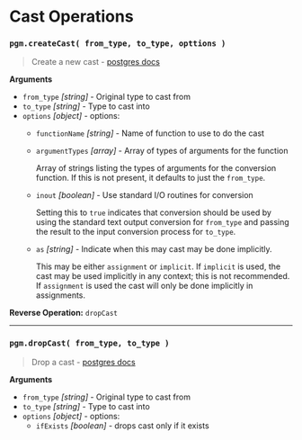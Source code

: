 # Cast Operations

### `pgm.createCast( from_type, to_type, opttions )`

> Create a new cast - [postgres docs](https://www.postgresql.org/docs/current/static/sql-createcast.html)

**Arguments**

- `from_type` _[string]_ - Original type to cast from
- `to_type` _[string]_ - Type to cast into
- `options` _[object]_ - options:
  - `functionName` _[string]_ - Name of function to use to do the cast
  - `argumentTypes` _[array]_ - Array of types of arguments for the function

      Array of strings listing the types of arguments for the conversion 
      function. If this is not present, it defaults to just the `from_type`.

  - `inout` _[boolean]_ - Use standard I/O routines for conversion

      Setting this to `true` indicates that conversion should be used by using 
      the standard text output conversion for `from_type` and passing the 
      result to the input conversion process for `to_type`.

  - `as` _[string]_ - Indicate when this may cast may be done implicitly.

      This may be either `assignment` or `implicit`. If `implicit` is used, the 
      cast may be used implicitly in any context; this is not recommended. If 
      `assignment` is used the cast will only be done implicitly in 
      assignments.

**Reverse Operation:** `dropCast`

---

### `pgm.dropCast( from_type, to_type )`

> Drop a cast - [postgres docs](https://www.postgresql.org/docs/current/static/sql-dropcast.html)

**Arguments**

- `from_type` _[string]_ - Original type to cast from
- `to_type` _[string]_ - Type to cast into
- `options` _[object]_ - options:
  - `ifExists` _[boolean]_ - drops cast only if it exists

